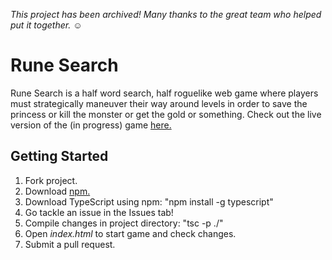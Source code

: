 *This project has been archived! Many thanks to the great team who helped put it together. ☺️*

# Rune Search
Rune Search is a half word search, half roguelike web game where players must strategically maneuver their way around levels in order to save the princess or kill the monster or get the gold or something. Check out the live version of the (in progress) game [here.](https://willmartindev.github.io/rune-search/)

## Getting Started

1. Fork project.
2. Download [npm.](https://www.npmjs.com/get-npm)
3. Download TypeScript using npm: "npm install -g typescript"
4. Go tackle an issue in the Issues tab!
4. Compile changes in project directory: "tsc -p ./"
5. Open _index.html_ to start game and check changes. 
6. Submit a pull request.
